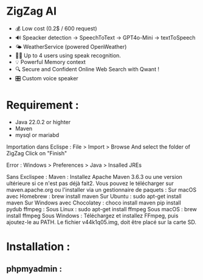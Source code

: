 # ZigZag AI

- 💰 Low cost (0.2$ / 600 request)
- 🔊 Speacker detection -> SpeechToText -> GPT4o-Mini -> textToSpeech
- 🌤️ WeatherService (powered OpenWeather)
- 🤹🏻 Up to 4 users using speak recognition.
- 💡 Powerful Memory context
- 🔍 Secure and Confident Online Web Search with Qwant !
- 🎛️ Custom voice speaker

# Requirement :

 - Java 22.0.2 or highter
 - Maven
 - mysql or mariabd

Importation dans Eclispe : 
File > Import > Browse 
And select the folder of ZigZag
Click on "Finish"

Error : 
Windows > Preferences > Java > Insalled JREs


Sans Exclispee : 
Maven : Installez Apache Maven 3.6.3 ou une version ultérieure si ce n'est pas déjà fait2. Vous pouvez le télécharger sur maven.apache.org ou l'installer via un gestionnaire de paquets :
Sur macOS avec Homebrew : brew install maven
Sur Ubuntu : sudo apt-get install maven
Sur Windows avec Chocolatey : choco install maven
pip install pydub
ffmpeg : 
Sous Linux : sudo apt-get install ffmpeg
Sous macOS : brew install ffmpeg
Sous Windows : Téléchargez et installez FFmpeg, puis ajoutez-le au PATH.
Le fichier v44k1q05.img, doit être placé sur la carte SD. 
# Installation :

## phpmyadmin :


